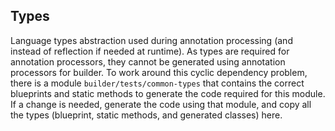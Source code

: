 Types
----

Language types abstraction used during annotation processing (and instead of reflection if needed at runtime).
As types are required for annotation processors, they cannot be generated using annotation processors for builder.
To work around this cyclic dependency problem, there is a module `builder/tests/common-types` that contains the correct
blueprints and static methods to generate the code required for this module.
If a change is needed, generate the code using that module, and copy all the types (blueprint, static methods, and generated classes) here.